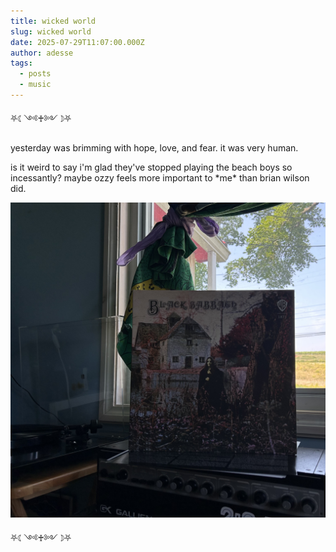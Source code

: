 ```yaml
---
title: wicked world
slug: wicked world
date: 2025-07-29T11:07:00.000Z
author: adesse
tags:
  - posts
  - music
---
```

⛧☾༺♰༻☽⛧

yesterday was brimming with hope, love, and fear. it was very human.

is it weird to say i'm glad they've stopped playing the beach boys so incessantly? maybe ozzy feels more important to \*me\* than brian wilson did.

![](img_3676.jpg)

⛧☾༺♰༻☽⛧
